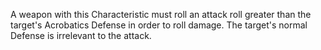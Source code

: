 A weapon with this Characteristic must roll an attack roll greater than the target's Acrobatics Defense in order to roll damage. The target's normal Defense is irrelevant to the attack.